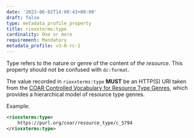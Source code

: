 ```yaml
---
date: '2023-06-02T14:00:43+00:00'
draft: false
type: metadata_profile_property
title: rioxxterms:type
cardinality: One or more
requirement: Mandatory
metadata_profile: v3-0-rc-2
---
```


Type refers to the nature or genre of the content of *the resource*. This property should not be confused with `dc:format`.

The value recorded in `rioxxterms:type` **MUST** be an HTTP(S) URI taken from the [COAR Controlled Vocabulary for Resource Type Genres](http://vocabularies.coar-repositories.org/documentation/resource_types/), which provides a hierarchical model of resource type genres.

Example:

```xml
<rioxxterms:type>
    https://purl.org/coar/resource_type/c_5794
</rioxxterms:type>
```
